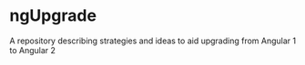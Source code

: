 # ngUpgrade
A repository describing strategies and ideas to aid upgrading from Angular 1 to Angular 2
